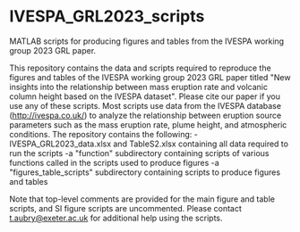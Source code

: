 # IVESPA_GRL2023_scripts
MATLAB scripts for producing figures and tables from the IVESPA working group 2023 GRL paper. 

This repository contains the data and scripts required to reproduce the figures and tables of the IVESPA working group 2023 GRL paper titled "New insights into the relationship between mass eruption rate and volcanic column height based on the IVESPA dataset". Please cite our paper if you use any of these scripts. Most scripts use data from the IVESPA database (http://ivespa.co.uk/) to analyze the relationship between eruption source parameters such as the mass eruption rate, plume height, and atmospheric conditions. The repository contains the following:
-IVESPA_GRL2023_data.xlsx and TableS2.xlsx containing all data required to run the scripts
-a "function" subdirectory containing scripts of various functions called in the scripts used to produce figures
-a "figures_table_scripts" subdirectory containing scripts to produce figures and tables

Note that top-level comments are provided for the main figure and table scripts, and SI figure scripts are uncommented. Please contact t.aubry@exeter.ac.uk for additional help using the scripts.
